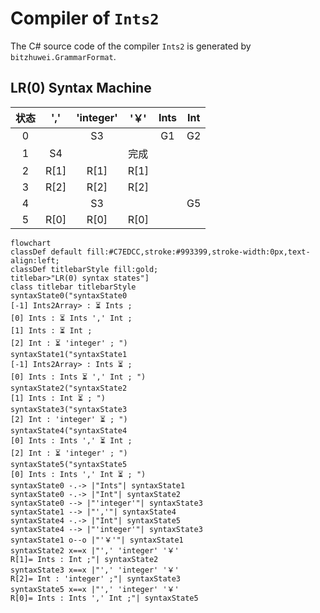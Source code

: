 # Compiler of `Ints2`

The C# source code of the compiler `Ints2` is generated by `bitzhuwei.GrammarFormat`.

## LR(0) Syntax Machine

| 状态 | \',\' | \'integer\' | \'￥\' | Ints | Int |
|:---:|:---:|:---:|:---:|:---:|:---:|
| 0 |   | S3 |   | G1 | G2 |
| 1 | S4 |   | 完成 |   |   |
| 2 | R[1] | R[1] | R[1] |   |   |
| 3 | R[2] | R[2] | R[2] |   |   |
| 4 |   | S3 |   |   | G5 |
| 5 | R[0] | R[0] | R[0] |   |   |


```Mermaid
flowchart
classDef default fill:#C7EDCC,stroke:#993399,stroke-width:0px,text-align:left;
classDef titlebarStyle fill:gold;
titlebar>"LR(0) syntax states"]
class titlebar titlebarStyle
syntaxState0("syntaxState0
[-1] Ints2Array> : ⏳ Ints ; 
[0] Ints : ⏳ Ints ',' Int ; 
[1] Ints : ⏳ Int ; 
[2] Int : ⏳ 'integer' ; ")
syntaxState1("syntaxState1
[-1] Ints2Array> : Ints ⏳ ; 
[0] Ints : Ints ⏳ ',' Int ; ")
syntaxState2("syntaxState2
[1] Ints : Int ⏳ ; ")
syntaxState3("syntaxState3
[2] Int : 'integer' ⏳ ; ")
syntaxState4("syntaxState4
[0] Ints : Ints ',' ⏳ Int ; 
[2] Int : ⏳ 'integer' ; ")
syntaxState5("syntaxState5
[0] Ints : Ints ',' Int ⏳ ; ")
syntaxState0 -.-> |"Ints"| syntaxState1
syntaxState0 -.-> |"Int"| syntaxState2
syntaxState0 --> |"'integer'"| syntaxState3
syntaxState1 --> |"','"| syntaxState4
syntaxState4 -.-> |"Int"| syntaxState5
syntaxState4 --> |"'integer'"| syntaxState3
syntaxState1 o--o |"'￥'"| syntaxState1
syntaxState2 x==x |"',' 'integer' '￥' 
R[1]= Ints : Int ;"| syntaxState2
syntaxState3 x==x |"',' 'integer' '￥' 
R[2]= Int : 'integer' ;"| syntaxState3
syntaxState5 x==x |"',' 'integer' '￥' 
R[0]= Ints : Ints ',' Int ;"| syntaxState5


```


